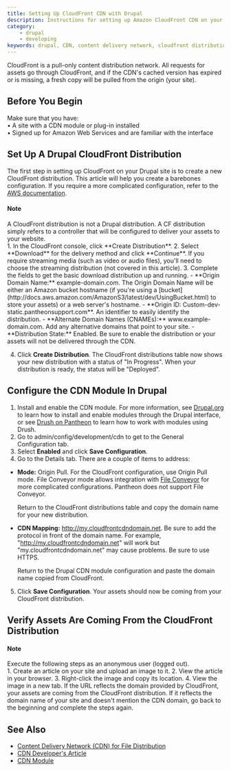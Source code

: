 ```yaml
---
title: Setting Up CloudFront CDN with Drupal
description: Instructions for setting up Amazon CloudFront CDN on your Drupal site.
category:
    - drupal
    - developing
keywords: drupal, CDN, content delivery network, cloudfront distribution, cloudfront
---
```

CloudFront is a pull-only content distribution network. All requests for assets go through CloudFront, and if the CDN's cached version has expired or is missing, a fresh copy will be pulled from the origin (your site).

## Before You Begin

Make sure that you have:  
&#8226; A site with a CDN module or plug-in installed  
&#8226; Signed up for Amazon Web Services and are familiar with the interface

## Set Up A Drupal CloudFront Distribution

The first step in setting up CloudFront on your Drupal site is to create a new CloudFront distribution. This article will help you create a barebones configuration. If you require a more complicated configuration, refer to the [AWS documentation](http://docs.aws.amazon.com/AmazonCloudFront/latest/DeveloperGuide/WorkingWithDownloadDistributions.html#DownloadDistValuesDomainName).
<div class="alert alert-info">
<h4>Note</h4>
A CloudFront distribution is not a Drupal distribution. A CF distribution simply refers to a controller that will be configured to deliver your assets to your website.
</div>
1. In the CloudFront console, click **Create Distribution**.
2. Select **Download** for the delivery method and click **Continue**. If you require streaming media (such as video or audio files), you'll need to choose the streaming distribution (not covered in this article).
3. Complete the fields to get the basic download distribution up and running.
  - **Origin Domain Name:** example-domain.com. The Origin Domain Name will be either an Amazon bucket hostname (if you're using a [bucket](http://docs.aws.amazon.com/AmazonS3/latest/dev/UsingBucket.html) to store your assets) or a web server's hostname.  
  - **Origin ID: Custom-dev-static.pantheonsupport.com**. An identifier to easily identify the distribution.  
  - **Alternate Domain Names (CNAMEs):** www.example-domain.com. Add any alternative domains that point to your site.  
  - **Distribution State:** Enabled. Be sure to enable the distribution or your assets will not be delivered through the CDN.  

4. Click **Create Distribution**. The CloudFront distributions table now shows your new distribution with a status of "In Progress". When your distribution is ready, the status will be "Deployed".

## Configure the CDN Module In Drupal

1. Install and enable the CDN module. For more information, see  [Drupal.org](https://drupal.org/documentation/install/modules-themes) to learn how to install and enable modules through the Drupal interface, or see [Drush on Pantheon](/docs/articles/local/drupal-drush-command-line-utility) to learn how to work with modules using Drush.
2. Go to admin/config/development/cdn to get to the General Configuration tab.
3. Select **Enabled** and click **Save Configuration**.
4. Go to the Details tab. There are a couple of items to address:
  - **Mode:** Origin Pull. For the CloudFront configuration, use Origin Pull mode. File Conveyor mode allows integration with [File Conveyor](http://fileconveyor.org) for more complicated configurations. Pantheon does not support File Conveyor.  

      Return to the CloudFront distributions table and copy the domain name for your new distribution.  
  - **CDN Mapping:** http://my.cloudfrontcdndomain.net. Be sure to add the protocol in front of the domain name. For example, "http://my.cloudfrontcdndomain.net" will work but "my.cloudfrontcdndomain.net" may cause problems. Be sure to use HTTPS.

      Return to the Drupal CDN module configuration and paste the domain name copied from CloudFront.
5. Click **Save Configuration**. Your assets should now be coming from your CloudFront distribution.

## Verify Assets Are Coming From the CloudFront Distribution
<div class="alert alert-info">
<h4>Note</h4>
Execute the following steps as an anonymous user (logged out).
</div>
1. Create an article on your site and upload an image to it.
2. View the article in your browser.
3. Right-click the image and copy its location.
4. View the image in a new tab. If the URL reflects the domain provided by CloudFront, your assets are coming from the CloudFront distribution. If it reflects the domain name of your site and doesn't mention the CDN domain, go back to the beginning and complete the steps again.

## See Also

- [Content Delivery Network (CDN) for File Distribution](/docs/articles/drupal/content-delivery-network-cdn-for-file-distribution/)
- [CDN Developer's Article](http://wimleers.com/article/easy-drupal-cdn-integration-for-fun-and-profit)
- [CDN Module](https://drupal.org/project/CDN)
